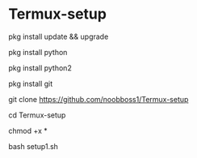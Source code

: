# Termux-setup

pkg install update && upgrade

pkg install python

pkg install python2

pkg install git

git clone https://github.com/noobboss1/Termux-setup

cd Termux-setup

chmod +x *

bash setup1.sh
